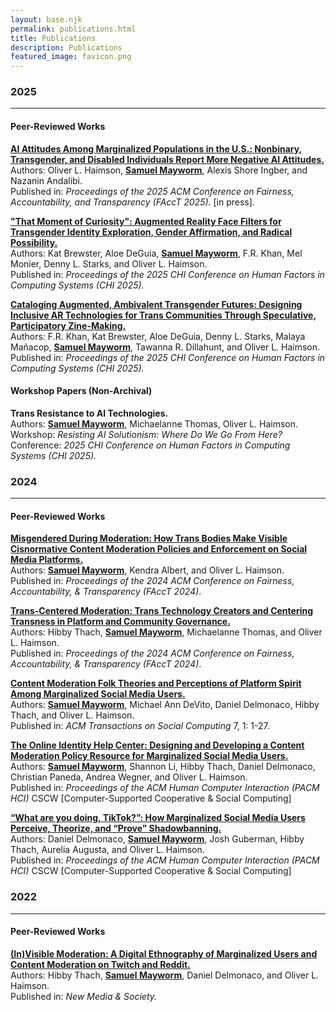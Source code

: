 ```yaml
---
layout: base.njk
permalink: publications.html
title: Publications
description: Publications
featured_image: favicon.png
---
```

### 2025
---
#### Peer-Reviewed Works
<a href="https://programs.sigchi.org/facct/2025/program/content/201793" target="blank"><b>AI Attitudes Among Marginalized Populations in the U.S.: Nonbinary, Transgender, and Disabled Individuals Report More Negative AI Attitudes.</b></a>   
Authors: Oliver L. Haimson, <b><u>Samuel Mayworm</b></u>, Alexis Shore Ingber, and Nazanin Andalibi.   
Published in: <i>Proceedings of the 2025 ACM Conference on Fairness, Accountability, and Transparency (FAccT 2025).</i> [in press].   

<a href="https://deepblue.lib.umich.edu/handle/2027.42/196550" target="_blank"><b>"That Moment of Curiosity": Augmented Reality Face Filters for Transgender Identity Exploration, Gender Affirmation, and Radical Possibility.</b></a>  
Authors: Kat Brewster, Aloe DeGuia, <b><u>Samuel Mayworm</u></b>, F.R. Khan, Mel Monier, Denny L. Starks, and Oliver L. Haimson.  
Published in: <i>Proceedings of the 2025 CHI Conference on Human Factors in Computing Systems (CHI 2025).</i>  

<a href="https://deepblue.lib.umich.edu/handle/2027.42/196549" target="_blank"><b>Cataloging Augmented, Ambivalent Transgender Futures: Designing Inclusive AR Technologies for Trans Communities Through Speculative, Participatory Zine-Making.</b></a>  
Authors: F.R. Khan, Kat Brewster, Aloe DeGuia, Denny L. Starks, Malaya Mañacop, <b><u>Samuel Mayworm</u></b>, Tawanna R. Dillahunt, and Oliver L. Haimson.  
Published in: <i>Proceedings of the 2025 CHI Conference on Human Factors in Computing Systems (CHI 2025).</i>  

#### Workshop Papers (Non-Archival)
<b>Trans Resistance to AI Technologies.</b>   
Authors: <b><u>Samuel Mayworm</u></b>, Michaelanne Thomas, Oliver L. Haimson.   
Workshop: <i>Resisting AI Solutionism: Where Do We Go From Here?</i>    
Conference: <i>2025 CHI Conference on Human Factors in Computing Systems (CHI 2025).</i>   

### 2024
---
#### Peer-Reviewed Works
<a href="https://doi.org/10.1145/3630106.3658907" target="_blank"><b>Misgendered During Moderation: How Trans Bodies Make Visible Cisnormative Content Moderation Policies and Enforcement on Social Media Platforms.</b></a>  
Authors: <b><u>Samuel Mayworm</u></b>, Kendra Albert, and Oliver L. Haimson.  
Published in: <i>Proceedings of the 2024 ACM Conference on Fairness, Accountability, & Transparency (FAccT 2024)</i>.  

<a href="https://doi.org/10.1145/3630106.3658909" target="_blank"><b>Trans-Centered Moderation: Trans Technology Creators and Centering Transness in Platform and Community Governance.</b></a>  
Authors: Hibby Thach, <b><u>Samuel Mayworm</u></b>, Michaelanne Thomas, and Oliver L. Haimson.    
Published in: <i>Proceedings of the 2024 ACM Conference on Fairness, Accountability, & Transparency (FAccT 2024)</i>.  

<a href="https://doi.org/10.1145/3632741" target="_blank"><b>Content Moderation Folk Theories and Perceptions of Platform Spirit Among Marginalized Social Media Users.</b></a>  
Authors: <b><u>Samuel Mayworm</u></b>, Michael Ann DeVito, Daniel Delmonaco, Hibby Thach, and Oliver L. Haimson.     
Published in: <i>ACM Transactions on Social Computing</i> 7, 1: 1-27.  

<a href="https://doi.org/10.1145/3637406" target="_blank"><b>The Online Identity Help Center: Designing and Developing a Content Moderation Policy Resource for Marginalized Social Media Users.</b></a>  
Authors: <b><u>Samuel Mayworm</u></b>, Shannon Li, Hibby Thach, Daniel Delmonaco, Christian Paneda, Andrea Wegner, and Oliver L. Haimson.  
Published in: <i>Proceedings of the ACM Human Computer Interaction (PACM HCI)</i> CSCW [Computer-Supported Cooperative & Social Computing]  

<a href="https://doi.org/10.1145/3637431" target="_blank"><b>“What are you doing, TikTok?”: How Marginalized Social Media Users Perceive, Theorize, and “Prove” Shadowbanning.</b></a>  
Authors: Daniel Delmonaco, <b><u>Samuel Mayworm</u></b>, Josh Guberman, Hibby Thach, Aurelia Augusta, and Oliver L. Haimson.  
Published in: <i>Proceedings of the ACM Human Computer Interaction (PACM HCI)</i> CSCW [Computer-Supported Cooperative & Social Computing]    

### 2022
---
#### Peer-Reviewed Works
<a href="https://doi.org/10.1177/14614448221109804" target="_blank"><b>(In)Visible Moderation: A Digital Ethnography of Marginalized Users and Content Moderation on Twitch and Reddit.</b></a>  
Authors: Hibby Thach, <b><u>Samuel Mayworm</u></b>, Daniel Delmonaco, and Oliver L. Haimson.  
Published in: <i>New Media & Society.</i>  